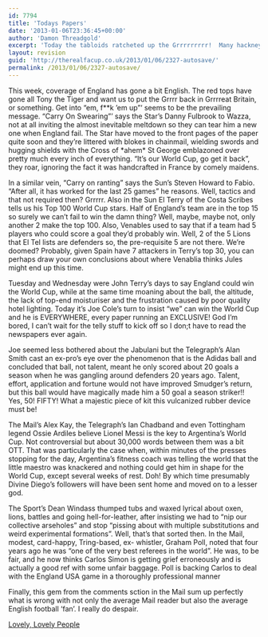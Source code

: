 ```yaml
---
id: 7794
title: 'Todays Papers'
date: '2013-01-06T23:36:45+00:00'
author: 'Damon Threadgold'
excerpt: 'Today the tabloids ratcheted up the Grrrrrrrrr!  Many hackneyed images of and references to war, conflict and the very English St George. The red tops have gone all Tony the Tiger and want us to put the Grrrr ...'
layout: revision
guid: 'http://therealfacup.co.uk/2013/01/06/2327-autosave/'
permalink: /2013/01/06/2327-autosave/
---
```


This week, coverage of England has gone a bit English. The red tops have gone all Tony the Tiger and want us to put the Grrrr back in Grrrreat Britain, or something. Get into “em, f\*\*k ’em up”‘ seems to be the prevailing message. “Carry On Swearing”’ says the Star’s Danny Fulbrook to Wazza, not at all inviting the almost inevitable meltdown so they can tear him a new one when England fail. The Star have moved to the front pages of the paper quite soon and they’re littered with blokes in chainmail, wielding swords and hugging shields with the Cross of \*ahem\* St George emblazoned over pretty much every inch of everything. “It’s our World Cup, go get it back”, they roar, ignoring the fact it was handcrafted in France by comely maidens.

In a similar vein, “Carry on ranting” says the Sun’s Steven Howard to Fabio. “After all, it has worked for the last 25 games” he reasons. Well, tactics and that not required then? Grrrrr. Also in the Sun El Terry of the Costa Scribes tells us his Top 100 World Cup stars. Half of England’s team are in the top 15 so surely we can’t fail to win the damn thing? Well, maybe, maybe not, only another 2 make the top 100. Also, Venables used to say that if a team had 5 players who could score a goal they’d probably win. Well, 2 of the 5 Lions that El Tel lists are defenders so, the pre-requisite 5 are not there. We’re doomed? Probably, given Spain have 7 attackers in Terry’s top 30, you can perhaps draw your own conclusions about where Venablia thinks Jules might end up this time.

Tuesday and Wednesday were John Terry’s days to say England could win the World Cup, while at the same time moaning about the ball, the altitude, the lack of top-end moisturiser and the frustration caused by poor quality hotel lighting. Today it’s Joe Cole’s turn to insist “we” can win the World Cup and he is EVERYWHERE, every paper running an EXCLUSIVE! God I’m bored, I can’t wait for the telly stuff to kick off so I don;t have to read the newspapers ever again.

Joe seemed less bothered about the Jabulani but the Telegraph’s Alan Smith cast an ex-pro’s eye over the phenomenon that is the Adidas ball and concluded that ball, not talent, meant he only scored about 20 goals a season when he was gangling around defenders 20 years ago. Talent, effort, application and fortune would not have improved Smudger’s return, but this ball would have magically made him a 50 goal a season striker!! Yes, 50! FIFTY! What a majestic piece of kit this vulcanized rubber device must be!

The Mail’s Alex Kay, the Telegraph’s Ian Chadband and even Tottingham legend Ossie Ardiles believe Lionel Messi is the key to Argentina’s World Cup. Not controversial but about 30,000 words between them was a bit OTT. That was particularly the case when, within minutes of the presses stopping for the day, Argentina’s fitness coach was telling the world that the little maestro was knackered and nothing could get him in shape for the World Cup, except several weeks of rest. Doh! By which time presumably Divine Diego’s followers will have been sent home and moved on to a lesser god.

The Sport’s Dean Windass thumped tubs and waxed lyrical about oxen, lions, battles and going hell-for-leather, after insisting we had to “nip our collective arseholes” and stop “pissing about with multiple substitutions and weird experimental formations”. Well, that’s that sorted then. In the Mail, modest, card-happy, Tring-based, ex- whistler, Graham Poll, noted that four years ago he was “one of the very best referees in the world”. He was, to be fair, and he now thinks Carlos Simon is getting grief erroneously and is actually a good ref with some unfair baggage. Poll is backing Carlos to deal with the England USA game in a thoroughly professional manner

Finally, this gem from the comments sction in the Mail sum up perfectly what is wrong with not only the average Mail reader but also the average English football ‘fan’. I really do despair.

[Lovely, Lovely People](http://twitpic.com/1vic82)